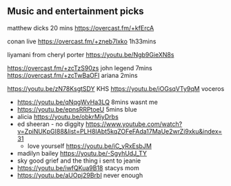 ## Music and entertainment picks

matthew dicks 20 mins https://overcast.fm/+kfErcA



conan live https://overcast.fm/+zneb7lxko 1h33mins



liyamani from cheryl porter https://youtu.be/Ngb9GieXN8s 

https://overcast.fm/+zcTzS90zs john legend 7mins https://overcast.fm/+zcTwBaOFI ariana 2mins


https://youtu.be/zN78KsgtSDY KHS
https://youtu.be/iOGsqVTy9qM voceros
- https://youtu.be/qNqgWvHa3LQ 8mins wasnt me
- https://youtu.be/epnsRRPtoeU 5mins blue
- alicia https://youtu.be/obkrMiyDrbs
- ed sheeran - no diggity https://www.youtube.com/watch?v=ZpiNUKpGI88&list=PLH8IAbt5kqZOFeFAda17MaUe2wrZi9xku&index=31 
	- love yourself https://youtu.be/iC_yRxEsbJM
- madilyn bailey https://youtu.be/-SgyhUdJ_TY
- sky good grief and the thing i sent to jeanie 
- https://youtu.be/iwfQKua9B18 stacys mom
- https://youtu.be/aUOpj29BrbI never enough

